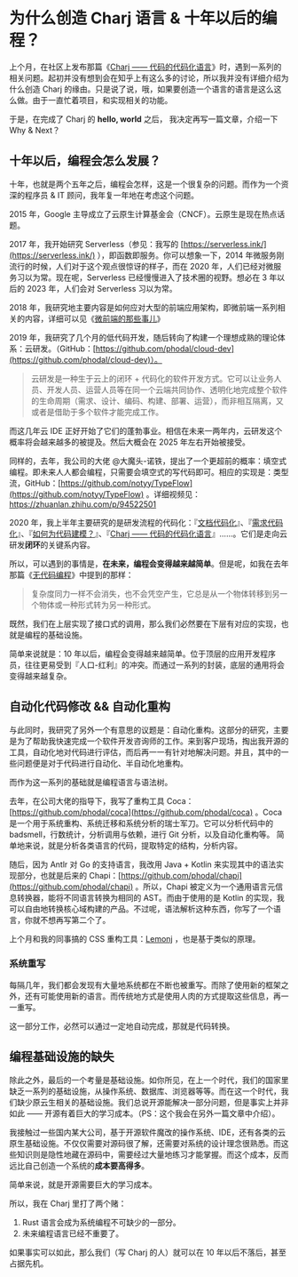 # 为什么创造 Charj 语言 & 十年以后的编程？

上个月，在社区上发布那篇《[Charj —— 代码的代码化语言](https://www.phodal.com/blog/charj-lang/)》时，遇到一系列的相关问题。起初并没有想到会在知乎上有这么多的讨论，所以我并没有详细介绍为什么创造 Charj 的缘由。只是说了说，哦，如果要创造一个语言的语言是这么这么做。由于一直忙着项目，和实现相关的功能。

于是，在完成了 Charj 的 **hello, world** 之后， 我决定再写一篇文章，介绍一下 Why & Next？

## 十年以后，编程会怎么发展？

十年，也就是两个五年之后，编程会怎样，这是一个很复杂的问题。而作为一个资深的程序员 & IT 顾问，我年复一年地在考虑这个问题。

2015 年，Google 主导成立了云原生计算基金会（CNCF）。云原生是现在热点话题。

2017 年，我开始研究 Serverless（参见：我写的 [https://serverless.ink/](https://serverless.ink/) ），即函数即服务。你可以想象一下，2014 年微服务刚流行的时候，人们对于这个观点很惊讶的样子，而在 2020 年，人们已经对微服务习以为常。现在呢，Serverless 已经慢慢进入了技术圈的视野。想必在 3 年以后的 2023 年，人们会对 Serverless 习以为常。

2018 年，我研究地主要内容是如何应对大型的前端应用架构，即微前端一系列相关的内容，详细可以见《[微前端的那些事儿](https://github.com/phodal/microfrontends)》

2019 年，我研究了几个月的低代码开发，随后转向了构建一个理想成熟的理论体系：云研发。（GitHub：[https://github.com/phodal/cloud-dev](https://github.com/phodal/cloud-dev)）。

> 云研发是一种生于云上的闭环 + 代码化的软件开发方式。它可以让业务人员、开发人员、运营人员等在同一个云端共同协作、透明化地完成整个软件的生命周期（需求、设计、编码、构建、部署、运营），而非相互隔离，又或者是借助于多个软件才能完成工作。

而这几年云 IDE 正好开始了它们的蓬勃事业。相信在未来一两年内，云研发这个概率将会越来越多的被提及。然后大概会在 2025 年左右开始被接受。

同样的，去年，我公司的大佬 @大魔头-诺铁，提出了一个更超前的概率：填空式编程。即未来人人都会编程，只需要会填空式的写代码即可。相应的实现是：类型流，GitHub：[https://github.com/notyy/TypeFlow](https://github.com/notyy/TypeFlow) 。详细视频见：https://zhuanlan.zhihu.com/p/94522501

2020 年，我上半年主要研究的是研发流程的代码化：『[文档代码化](https://www.phodal.com/blog/document-as-code/)』、『[需求代码化](https://www.phodal.com/blog/requirement-as-code/)』、『[如何为代码建模？](https://www.phodal.com/blog/modeling-for-code/)』、『[Charj —— 代码的代码化语言](https://www.phodal.com/blog/charj-lang/)』……。它们是走向云研发**闭环**的关键系内容。

所以，可以遇到的事情是，**在未来，编程会变得越来越简单**。但是呢，如我在去年那篇《[无代码编程](https://www.phodal.com/blog/low-code-programming/)》中提到的那样：

> 复杂度同力一样不会消失，也不会凭空产生，它总是从一个物体转移到另一个物体或一种形式转为另一种形式。

既然，我们在上层实现了接口式的调用，那么我们必然要在下层有对应的实现，也就是编程的基础设施。

简单来说就是：10 年以后，编程会变得越来越简单。位于顶层的应用开发程序员，往往更易受到『人口-红利』的冲突。而通过一系列的封装，底层的通用将会变得越来越复杂。

## 自动化代码修改 && 自动化重构

与此同时，我研究了另外一个有意思的议题是：自动化重构。这部分的研究，主要是为了帮助我快速完成一个软件开发咨询师的工作。来到客户现场，掏出我开源的工具，自动化地对代码进行评估，而后再一一有针对地解决问题。并且，其中的一些问题便是对于代码进行自动化、半自动化地重构。

而作为这一系列的基础就是编程语言与语法树。

去年，在公司大佬的指导下，我写了重构工具 Coca： [https://github.com/phodal/coca](https://github.com/phodal/coca) 。Coca 是一个用于系统重构、系统迁移和系统分析的瑞士军刀。它可以分析代码中的 badsmell，行数统计，分析调用与依赖，进行 Git 分析，以及自动化重构等。 简单地来说，就是分析各类语言的代码，提取特定的结构，分析内容。

随后，因为 Antlr 对 Go 的支持语言，我改用 Java + Kotlin 来实现其中的语法实现部分，也就是后来的 Chapi：[https://github.com/phodal/chapi](https://github.com/phodal/chapi) 。所以，Chapi 被定义为一个通用语言元信息转换器，能将不同语言转换为相同的 AST。而由于使用的是 Kotlin 的实现，我可以自由地转换核心域构建的产品。不过呢，语法解析这种东西，你写了一个语言，你就不想再写第二个了。

上个月和我的同事搞的 CSS 重构工具：[Lemonj](https://github.com/twfe/lemonj) ，也是基于类似的原理。

### 系统重写

每隔几年，我们都会发现有大量地系统都在不断也被重写。而除了使用新的框架之外，还有可能使用新的语言。而传统地方式是使用人肉的方式提取这些信息，再一一重写。

这一部分工作，必然可以通过一定地自动完成，那就是代码转换。

## 编程基础设施的缺失

除此之外，最后的一个考量是基础设施。如你所见，在上一个时代，我们的国家里缺乏一系列的基础设施，从操作系统、数据库、浏览器等等。而在这一个时代，我们缺少原云生相关的基础设施。我们总说开源能解决一部分问题，但是事实上并非如此 —— 开源有着巨大的学习成本。（PS：这个我会在另外一篇文章中介绍）。

我接触过一些国内某大公司，基于开源软件魔改的操作系统、IDE，还有各类的云原生基础设施。不仅仅需要对源码很了解，还需要对系统的设计理念很熟悉。而这些知识则是隐性地藏在源码中，需要经过大量地练习才能掌握。而这个成本，反而远比自己创造一个系统的**成本要高得多**。

简单来说，就是开源需要巨大的学习成本。

所以，我在 Charj 里打了两个赌：

1. Rust 语言会成为系统编程不可缺少的一部分。
2. 未来编程语言已经不重要了。

如果事实可以如此，那么我们（写 Charj 的人）就可以在 10 年以后不落后，甚至占据先机。

